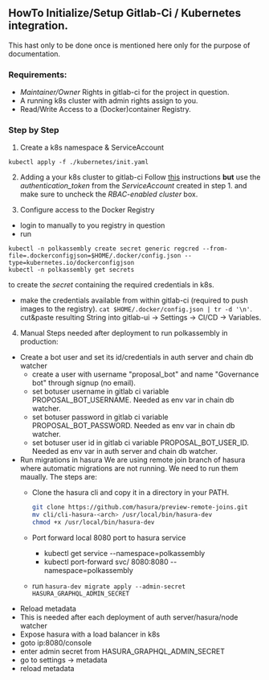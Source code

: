## HowTo Initialize/Setup **Gitlab-Ci / Kubernetes** integration.

This hast only to be done once is mentioned here only for the
purpose of documentation.

### Requirements:
* *Maintainer/Owner* Rights in gitlab-ci for the project in question.
* A running k8s cluster with admin rights assign to you.
* Read/Write Access to a (Docker)container Registry.

### Step by Step

1. Create a k8s namespace & ServiceAccount
```
kubectl apply -f ./kubernetes/init.yaml
```

2. Adding a your k8s cluster to gitlab-ci
Follow [this](https://docs.gitlab.com/ee/user/project/clusters/add_remove_clusters.html#add-existing-cluster) instructions
**but** use the *authentication_token* from the *ServiceAccount* created in step 1. and make sure to uncheck the *RBAC-enabled cluster* box.

3. Configure access to the Docker Registry
* login to manually to you registry in question
* run
```
kubectl -n polkassembly create secret generic regcred --from-file=.dockerconfigjson=$HOME/.docker/config.json --type=kubernetes.io/dockerconfigjson
kubectl -n polkassembly get secrets
```
to create the *secret* containing the required credentials in k8s.
* make the credentials available from within gitlab-ci (required to push images to the registry).
`cat $HOME/.docker/config.json | tr -d '\n'`. cut&paste resulting String into gitlab-ui -> Settings -> CI/CD -> Variables.

4. Manual Steps needed after deployment to run polkassembly in production:

- Create a bot user and set its id/credentials in auth server and chain db watcher
  - create a user with username "proposal_bot" and name "Governance bot" through signup (no email).
  - set botuser username in gitlab ci variable PROPOSAL_BOT_USERNAME. Needed as env var in chain db watcher.
  - set botuser password in gitlab ci variable PROPOSAL_BOT_PASSWORD. Needed as env var in chain db watcher.
  - set botuser user id in gitlab ci variable PROPOSAL_BOT_USER_ID. Needed as env var in auth server and chain db watcher.
- Run migrations in hasura
  We are using remote join branch of hasura where automatic migrations are not running. We need to run them maually.
  The steps are:
  - Clone the hasura cli and copy it in a directory in your PATH.

    ```bash
    git clone https://github.com/hasura/preview-remote-joins.git
    mv cli/cli-hasura-<arch> /usr/local/bin/hasura-dev
    chmod +x /usr/local/bin/hasura-dev
    ```
  - Port forward local 8080 port to hasura service
    - kubectl get service --namespace=polkassembly
    - kubectl port-forward svc/<hasura-service> 8080:8080 --namespace=polkassembly
  - run `hasura-dev migrate apply --admin-secret HASURA_GRAPHQL_ADMIN_SECRET`
- Reload metadata
 - This is needed after each deployment of auth server/hasura/node watcher
 - Expose hasura with a load balancer in k8s
 - goto ip:8080/console
 - enter admin secret from HASURA_GRAPHQL_ADMIN_SECRET
 - go to settings -> metadata
 - reload metadata
